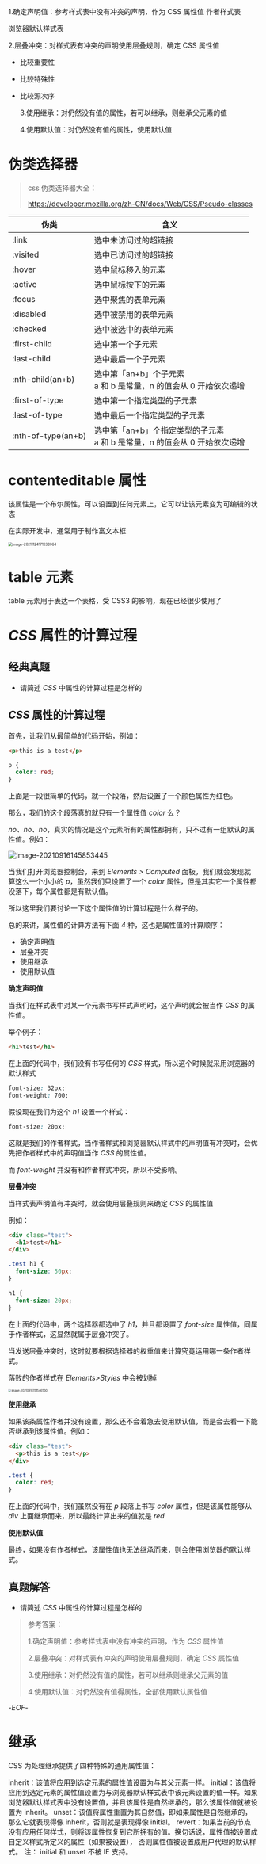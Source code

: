 1.确定声明值：参考样式表中没有冲突的声明，作为 CSS 属性值
作者样式表

浏览器默认样式表

2.层叠冲突：对样式表有冲突的声明使用层叠规则，确定 CSS 属性值

- 比较重要性
- 比较特殊性
- 比较源次序

  3.使用继承：对仍然没有值的属性，若可以继承，则继承父元素的值

  4.使用默认值：对仍然没有值的属性，使用默认值

# 伪类选择器

> css 伪类选择器大全：
>
> https://developer.mozilla.org/zh-CN/docs/Web/CSS/Pseudo-classes

| 伪类               | 含义                                                                           |
| ------------------ | ------------------------------------------------------------------------------ |
| :link              | 选中未访问过的超链接                                                           |
| :visited           | 选中已访问过的超链接                                                           |
| :hover             | 选中鼠标移入的元素                                                             |
| :active            | 选中鼠标按下的元素                                                             |
| :focus             | 选中聚焦的表单元素                                                             |
| :disabled          | 选中被禁用的表单元素                                                           |
| :checked           | 选中被选中的表单元素                                                           |
| :first-child       | 选中第一个子元素                                                               |
| :last-child        | 选中最后一个子元素                                                             |
| :nth-child(an+b)   | 选中第「an+b」个子元素<br />a 和 b 是常量，n 的值会从 0 开始依次递增           |
| :first-of-type     | 选中第一个指定类型的子元素                                                     |
| :last-of-type      | 选中最后一个指定类型的子元素                                                   |
| :nth-of-type(an+b) | 选中第「an+b」个指定类型的子元素<br />a 和 b 是常量，n 的值会从 0 开始依次递增 |

# contenteditable 属性

该属性是一个布尔属性，可以设置到任何元素上，它可以让该元素变为可编辑的状态

在实际开发中，通常用于制作富文本框

<img src="http://mdrs.yuanjin.tech/img/20211124171231.png" alt="image-20211124171230964" style="zoom:50%;" />

# table 元素

table 元素用于表达一个表格，受 CSS3 的影响，现在已经很少使用了

# _CSS_ 属性的计算过程

## 经典真题

- 请简述 _CSS_ 中属性的计算过程是怎样的

## _CSS_ 属性的计算过程

首先，让我们从最简单的代码开始，例如：

```html
<p>this is a test</p>
```

```css
p {
  color: red;
}
```

上面是一段很简单的代码，就一个段落，然后设置了一个颜色属性为红色。

那么，我们的这个段落真的就只有一个属性值 _color_ 么？

_no、no、no_，真实的情况是这个元素所有的属性都拥有，只不过有一组默认的属性值。例如：

![image-20210916145853445](https://xiejie-typora.oss-cn-chengdu.aliyuncs.com/2021-09-16-065854.png)

当我们打开浏览器控制台，来到 _Elements > Computed_ 面板，我们就会发现就算这么一个小小的 _p_，虽然我们只设置了一个 _color_ 属性，但是其实它一个属性都没落下，每个属性都是有默认值。

所以这里我们要讨论一下这个属性值的计算过程是什么样子的。

总的来讲，属性值的计算方法有下面 _4_ 种，这也是属性值的计算顺序：

- 确定声明值
- 层叠冲突
- 使用继承
- 使用默认值

**确定声明值**

当我们在样式表中对某一个元素书写样式声明时，这个声明就会被当作 _CSS_ 的属性值。

举个例子：

```html
<h1>test</h1>
```

在上面的代码中，我们没有书写任何的 _CSS_ 样式，所以这个时候就采用浏览器的默认样式

```css
font-size: 32px;
font-weight: 700;
```

假设现在我们为这个 _h1_ 设置一个样式：

```css
font-size: 20px;
```

这就是我们的作者样式，当作者样式和浏览器默认样式中的声明值有冲突时，会优先把作者样式中的声明值当作 _CSS_ 的属性值。

而 _font-weight_ 并没有和作者样式冲突，所以不受影响。

**层叠冲突**

当样式表声明值有冲突时，就会使用层叠规则来确定 _CSS_ 的属性值

例如：

```html
<div class="test">
  <h1>test</h1>
</div>
```

```css
.test h1 {
  font-size: 50px;
}

h1 {
  font-size: 20px;
}
```

在上面的代码中，两个选择器都选中了 _h1_，并且都设置了 _font-size_ 属性值，同属于作者样式，这显然就属于层叠冲突了。

当发送层叠冲突时，这时就要根据选择器的权重值来计算究竟运用哪一条作者样式。

落败的作者样式在 _Elements>Styles_ 中会被划掉

<img src="https://xiejie-typora.oss-cn-chengdu.aliyuncs.com/2021-09-16-071546.png" alt="image-20210916151546500" style="zoom: 40%;" />

**使用继承**

如果该条属性作者并没有设置，那么还不会着急去使用默认值，而是会去看一下能否继承到该属性值。例如：

```html
<div class="test">
  <p>this is a test</p>
</div>
```

```css
.test {
  color: red;
}
```

在上面的代码中，我们虽然没有在 _p_ 段落上书写 _color_ 属性，但是该属性能够从 _div_ 上面继承而来，所以最终计算出来的值就是 _red_

**使用默认值**

最终，如果没有作者样式，该属性值也无法继承而来，则会使用浏览器的默认样式。

## 真题解答

- 请简述 _CSS_ 中属性的计算过程是怎样的

> 参考答案：
>
> 1.确定声明值：参考样式表中没有冲突的声明，作为 _CSS_ 属性值
>
> 2.层叠冲突：对样式表有冲突的声明使用层叠规则，确定 _CSS_ 属性值
>
> 3.使用继承：对仍然没有值的属性，若可以继承则继承父元素的值
>
> 4.使用默认值：对仍然没有值得属性，全部使用默认属性值

-_EOF_-

# 继承

CSS 为处理继承提供了四种特殊的通用属性值：

inherit：该值将应用到选定元素的属性值设置为与其父元素一样。
initial：该值将应用到选定元素的属性值设置为与浏览器默认样式表中该元素设置的值一样。如果浏览器默认样式表中没有设置值，并且该属性是自然继承的，那么该属性值就被设置为 inherit。
unset：该值将属性重置为其自然值，即如果属性是自然继承的，那么它就表现得像 inherit，否则就是表现得像 initial。
revert：如果当前的节点没有应用任何样式，则将该属性恢复到它所拥有的值。换句话说，属性值被设置成自定义样式所定义的属性（如果被设置）， 否则属性值被设置成用户代理的默认样式。
注： initial 和 unset 不被 IE 支持。
